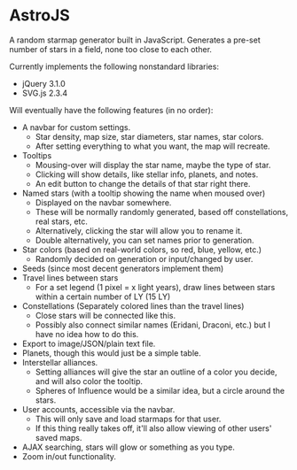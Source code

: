 # AstroJS

A random starmap generator built in JavaScript. Generates a pre-set number of stars in a field, none too close to each other.

Currently implements the following nonstandard libraries:

- jQuery 3.1.0
- SVG.js 2.3.4

Will eventually have the following features (in no order):

- A navbar for custom settings.
  - Star density, map size, star diameters, star names, star colors.
  - After setting everything to what you want, the map will recreate.
- Tooltips
  - Mousing-over will display the star name, maybe the type of star.
  - Clicking will show details, like stellar info, planets, and notes.
  - An edit button to change the details of that star right there.
- Named stars (with a tooltip showing the name when moused over)
  - Displayed on the navbar somewhere.
  - These will be normally randomly generated, based off constellations, real stars, etc.
  - Alternatively, clicking the star will allow you to rename it.
  - Double alternatively, you can set names prior to generation.
- Star colors (based on real-world colors, so red, blue, yellow, etc.)
  - Randomly decided on generation or input/changed by user.
- Seeds (since most decent generators implement them)
- Travel lines between stars
  - For a set legend (1 pixel = x light years), draw lines between stars within a certain number of LY (15 LY)
- Constellations (Separately colored lines than the travel lines)
  - Close stars will be connected like this.
  - Possibly also connect similar names (Eridani, Draconi, etc.) but I have no idea how to do this.
- Export to image/JSON/plain text file.
- Planets, though this would just be a simple table.
- Interstellar alliances.
  - Setting alliances will give the star an outline of a color you decide, and will also color the tooltip.
  - Spheres of Influence would be a similar idea, but a circle around the stars.
- User accounts, accessible via the navbar.
  - This will only save and load starmaps for that user.
  - If this thing really takes off, it'll also allow viewing of other users' saved maps.
- AJAX searching, stars will glow or something as you type.
- Zoom in/out functionality.
